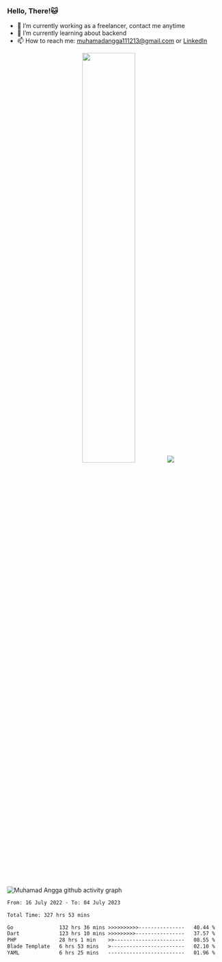 
### Hello, There!🐱

- 🔭 I’m currently working as a freelancer, contact me anytime
- 🌱 I’m currently learning about backend
- 📫 How to reach me: [muhamadangga111213@gmail.com](mailto:muhamadangga111213@gmail.com) or [LinkedIn](https://www.linkedin.com/in/muhamad-angga)

<p align="center">
    <img width="49.5%" src="https://github-readme-stats.vercel.app/api?username=muhangga&count_private=true&theme=ocean_dark&show_icons=true" />
    &nbsp;
    <img src="https://github-readme-stats.vercel.app/api/top-langs/?username=muhangga&langs_count=8&layout=compact&theme=ocean_dark&show_icons=true" />
</p>

![Muhamad Angga github activity graph](https://github-readme-activity-graph.cyclic.app/graph?username=muhangga&custom_title=Angga&color=708090&theme=github-dark)


<!--START_SECTION:waka-->

```txt
From: 16 July 2022 - To: 04 July 2023

Total Time: 327 hrs 53 mins

Go               132 hrs 36 mins >>>>>>>>>>---------------   40.44 %
Dart             123 hrs 10 mins >>>>>>>>>----------------   37.57 %
PHP              28 hrs 1 min    >>-----------------------   08.55 %
Blade Template   6 hrs 53 mins   >------------------------   02.10 %
YAML             6 hrs 25 mins   -------------------------   01.96 %
```

<!--END_SECTION:waka-->
